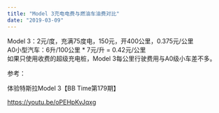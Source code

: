 ```yaml
---
title: "Model 3充电电费与燃油车油费对比"
date: "2019-03-09"
---
```


Model 3：2元/度，充满75度电，150元，开400公里，0.375元/公里  
A0小型汽车：6升/100公里 \* 7元/升 = 0.42元/公里  
如果只使用收费的超级充电桩，Model 3每公里行驶费用与A0级小车差不多。

参考：

体验特斯拉Model 3【BB Time第179期】

https://youtu.be/oPEHpKvJqxg
